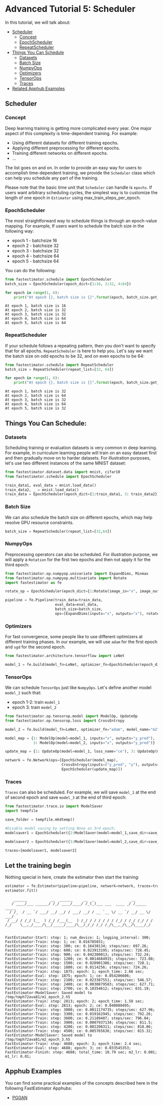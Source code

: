 # Advanced Tutorial 5: Scheduler
In this tutorial, we will talk about:
* [Scheduler](./tutorials/r1.1/advanced/t05_scheduler#ta05scheduler)
    * [Concept](./tutorials/r1.1/advanced/t05_scheduler#ta05concept)
    * [EpochScheduler](./tutorials/r1.1/advanced/t05_scheduler#ta05epoch)
    * [RepeatScheduler](./tutorials/r1.1/advanced/t05_scheduler#ta05repeat)
* [Things You Can Schedule](./tutorials/r1.1/advanced/t05_scheduler#ta05things)
    * [Datasets](./tutorials/r1.1/advanced/t05_scheduler#ta05dataset)
    * [Batch Size](./tutorials/r1.1/advanced/t05_scheduler#ta05batch)
    * [NumpyOps](./tutorials/r1.1/advanced/t05_scheduler#ta05numpy)
    * [Optimizers](./tutorials/r1.1/advanced/t05_scheduler#ta05optimizer)
    * [TensorOps](./tutorials/r1.1/advanced/t05_scheduler#ta05tensor)
    * [Traces](./tutorials/r1.1/advanced/t05_scheduler#ta05trace)
* [Related Apphub Examples](./tutorials/r1.1/advanced/t05_scheduler#ta05apphub)

<a id='ta05scheduler'></a>

## Scheduler

<a id='ta05concept'></a>

### Concept
Deep learning training is getting more complicated every year. One major aspect of this complexity is time-dependent training. For example:

* Using different datasets for different training epochs.
* Applying different preprocessing for different epochs.
* Training different networks on different epochs. 
* ...

The list goes on and on. In order to provide an easy way for users to accomplish time-dependent training, we provide the `Scheduler` class which can help you schedule any part of the training. 

Please note that the basic time unit that `Scheduler` can handle is `epochs`. If users want arbitrary scheduling cycles, the simplest way is to customize the length of one epoch in `Estimator` using max_train_steps_per_epoch.

<a id='ta05epoch'></a>

### EpochScheduler
The most straightforward way to schedule things is through an epoch-value mapping. For example, If users want to schedule the batch size in the following way:

* epoch 1 - batchsize 16
* epoch 2 - batchsize 32
* epoch 3 - batchsize 32
* epoch 4 - batchsize 64
* epoch 5 - batchsize 64

You can do the following:


```python
from fastestimator.schedule import EpochScheduler
batch_size = EpochScheduler(epoch_dict={1:16, 2:32, 4:64})
```


```python
for epoch in range(1, 6):
    print("At epoch {}, batch size is {}".format(epoch, batch_size.get_current_value(epoch)))
```

    At epoch 1, batch size is 16
    At epoch 2, batch size is 32
    At epoch 3, batch size is 32
    At epoch 4, batch size is 64
    At epoch 5, batch size is 64


<a id='ta05repeat'></a>

### RepeatScheduler
If your schedule follows a repeating pattern, then you don't want to specify that for all epochs. `RepeatScheduler` is here to help you. Let's say we want the batch size on odd epochs to be 32, and on even epochs to be 64:


```python
from fastestimator.schedule import RepeatScheduler
batch_size = RepeatScheduler(repeat_list=[32, 64])

for epoch in range(1, 6):
    print("At epoch {}, batch size is {}".format(epoch, batch_size.get_current_value(epoch)))
```

    At epoch 1, batch size is 32
    At epoch 2, batch size is 64
    At epoch 3, batch size is 32
    At epoch 4, batch size is 64
    At epoch 5, batch size is 32


<a id='ta05things'></a>

## Things You Can Schedule:

<a id='ta05dataset'></a>

### Datasets
Scheduling training or evaluation datasets is very common in deep learning. For example, in curriculum learning people will train on an easy dataset first and then gradually move on to harder datasets. For illustration purposes, let's use two different instances of the same MNIST dataset:


```python
from fastestimator.dataset.data import mnist, cifar10
from fastestimator.schedule import EpochScheduler

train_data1, eval_data = mnist.load_data()
train_data2, _ = mnist.load_data()
train_data = EpochScheduler(epoch_dict={1:train_data1, 3: train_data2})
```

<a id='ta05batch'></a>

### Batch Size
We can also schedule the batch size on different epochs, which may help resolve GPU resource constraints.


```python
batch_size = RepeatScheduler(repeat_list=[32,64])
```

<a id='ta05numpy'></a>

### NumpyOps
Preprocessing operators can also be scheduled. For illustration purpose, we will apply a `Rotation` for the first two epochs and then not apply it for the third epoch:


```python
from fastestimator.op.numpyop.univariate import ExpandDims, Minmax
from fastestimator.op.numpyop.multivariate import Rotate
import fastestimator as fe

rotate_op = EpochScheduler(epoch_dict={1:Rotate(image_in="x", image_out="x",limit=30), 3:None})

pipeline = fe.Pipeline(train_data=train_data, 
                       eval_data=eval_data,
                       batch_size=batch_size, 
                       ops=[ExpandDims(inputs="x", outputs="x"), rotate_op, Minmax(inputs="x", outputs="x")])
```

<a id='ta05optimizer'></a>

### Optimizers
For fast convergence, some people like to use different optimizers at different training phases. In our example, we will use `adam` for the first epoch and `sgd` for the second epoch. 


```python
from fastestimator.architecture.tensorflow import LeNet

model_1 = fe.build(model_fn=LeNet, optimizer_fn=EpochScheduler(epoch_dict={1:"adam", 2: "sgd"}), model_name="m1")
```

<a id='ta05tensor'></a>

### TensorOps
We can schedule `TensorOps` just like `NumpyOps`. Let's define another model `model_2` such that:
* epoch 1-2: train `model_1`
* epoch 3: train `model_2`


```python
from fastestimator.op.tensorop.model import ModelOp, UpdateOp
from fastestimator.op.tensorop.loss import CrossEntropy

model_2 = fe.build(model_fn=LeNet, optimizer_fn="adam", model_name="m2")

model_map = {1: ModelOp(model=model_1, inputs="x", outputs="y_pred"), 
             3: ModelOp(model=model_2, inputs="x", outputs="y_pred")}

update_map = {1: UpdateOp(model=model_1, loss_name="ce"), 3: UpdateOp(model=model_2, loss_name="ce")}

network = fe.Network(ops=[EpochScheduler(model_map),
                          CrossEntropy(inputs=("y_pred", "y"), outputs="ce"),
                          EpochScheduler(update_map)])
```

<a id='ta05trace'></a>

### Traces
`Traces` can also be scheduled. For example, we will save `model_1` at the end of second epoch and save `model_3` at the end of third epoch:


```python
from fastestimator.trace.io import ModelSaver
import tempfile

save_folder = tempfile.mkdtemp()

#Disable model saving by setting None on 3rd epoch:
modelsaver1 = EpochScheduler({2:ModelSaver(model=model_1,save_dir=save_folder), 3:None})

modelsaver2 = EpochScheduler({3:ModelSaver(model=model_2,save_dir=save_folder)})

traces=[modelsaver1, modelsaver2]
```

## Let the training begin
Nothing special in here, create the estimator then start the training:


```python
estimator = fe.Estimator(pipeline=pipeline, network=network, traces=traces, epochs=3, log_steps=300)
estimator.fit()
```

        ______           __  ______     __  _                 __            
       / ____/___ ______/ /_/ ____/____/ /_(_)___ ___  ____ _/ /_____  _____
      / /_  / __ `/ ___/ __/ __/ / ___/ __/ / __ `__ \/ __ `/ __/ __ \/ ___/
     / __/ / /_/ (__  ) /_/ /___(__  ) /_/ / / / / / / /_/ / /_/ /_/ / /    
    /_/    \__,_/____/\__/_____/____/\__/_/_/ /_/ /_/\__,_/\__/\____/_/     
                                                                            
    
    FastEstimator-Start: step: 1; num_device: 1; logging_interval: 300; 
    FastEstimator-Train: step: 1; ce: 0.016785031; 
    FastEstimator-Train: step: 300; ce: 0.16430134; steps/sec: 697.26; 
    FastEstimator-Train: step: 600; ce: 0.023913195; steps/sec: 728.45; 
    FastEstimator-Train: step: 900; ce: 0.042380013; steps/sec: 732.24; 
    FastEstimator-Train: step: 1200; ce: 0.0014684915; steps/sec: 723.88; 
    FastEstimator-Train: step: 1500; ce: 0.020901386; steps/sec: 728.1; 
    FastEstimator-Train: step: 1800; ce: 0.0114256; steps/sec: 724.26; 
    FastEstimator-Train: step: 1875; epoch: 1; epoch_time: 2.66 sec; 
    FastEstimator-Eval: step: 1875; epoch: 1; ce: 0.054206606; 
    FastEstimator-Train: step: 2100; ce: 0.023387551; steps/sec: 546.57; 
    FastEstimator-Train: step: 2400; ce: 0.0030879583; steps/sec: 627.71; 
    FastEstimator-Train: step: 2700; ce: 0.10354612; steps/sec: 631.19; 
    FastEstimator-ModelSaver: Saved model to /tmp/tmph72ava81/m1_epoch_2.h5
    FastEstimator-Train: step: 2813; epoch: 2; epoch_time: 1.58 sec; 
    FastEstimator-Eval: step: 2813; epoch: 2; ce: 0.040080495; 
    FastEstimator-Train: step: 3000; ce: 0.0011174735; steps/sec: 627.96; 
    FastEstimator-Train: step: 3300; ce: 0.019162945; steps/sec: 792.26; 
    FastEstimator-Train: step: 3600; ce: 0.21189407; steps/sec: 796.04; 
    FastEstimator-Train: step: 3900; ce: 0.0007937134; steps/sec: 811.5; 
    FastEstimator-Train: step: 4200; ce: 0.002208311; steps/sec: 818.86; 
    FastEstimator-Train: step: 4500; ce: 0.005765636; steps/sec: 815.32; 
    FastEstimator-ModelSaver: Saved model to /tmp/tmph72ava81/m2_epoch_3.h5
    FastEstimator-Train: step: 4688; epoch: 3; epoch_time: 2.4 sec; 
    FastEstimator-Eval: step: 4688; epoch: 3; ce: 0.033545353; 
    FastEstimator-Finish: step: 4688; total_time: 10.79 sec; m2_lr: 0.001; m1_lr: 0.01; 


<a id='ta05apphub'></a>

## Apphub Examples
You can find some practical examples of the concepts described here in the following FastEstimator Apphubs:

* [PGGAN](./examples/r1.1/image_generation/pggan)
